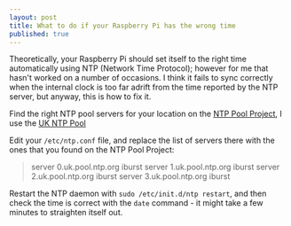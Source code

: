 ```yaml
---
layout: post
title: What to do if your Raspberry Pi has the wrong time
published: true
---
```


Theoretically, your Raspberry Pi should set itself to the right time automatically using NTP (Network Time Protocol); however for me that hasn't worked on a number of occasions. I think it fails to sync correctly when the internal clock is too far adrift from the time reported by the NTP server, but anyway, this is how to fix it.

Find the right NTP pool servers for your location on the [NTP Pool Project](http://www.pool.ntp.org/), I use the [UK NTP Pool](http://www.pool.ntp.org/)

Edit your `/etc/ntp.conf` file, and replace the list of servers there with the ones that you found on the NTP Pool Project:

> server 0.uk.pool.ntp.org iburst
server 1.uk.pool.ntp.org iburst
server 2.uk.pool.ntp.org iburst
server 3.uk.pool.ntp.org iburst

Restart the NTP daemon with `sudo /etc/init.d/ntp restart`, and then check the time is correct with the `date` command - it might take a few minutes to straighten itself out.